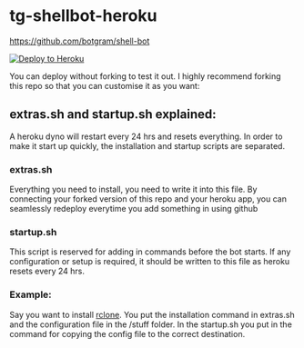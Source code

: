 # tg-shellbot-heroku

https://github.com/botgram/shell-bot

[![Deploy to Heroku](https://www.herokucdn.com/deploy/button.png)](https://heroku.com/deploy?template=https://github.com/cddc22/tgstable/tree/dev)

You can deploy without forking to test it out. I highly recommend forking this repo so that you can customise it as you want:


## extras.sh and startup.sh explained:
A heroku dyno will restart every 24 hrs and resets everything. In order to make it start up quickly, the installation and startup scripts are separated.

### extras.sh
Everything you need to install, you need to write it into this file. By connecting your forked version of this repo and your heroku app, you can seamlessly redeploy everytime you add something in using github

### startup.sh
This script is reserved for adding in commands before the bot starts. If any configuration or setup is required, it should be written to this file as heroku resets every 24 hrs.

### Example:
Say you want to install [rclone](https://rclone.org/install/). You put the installation command in extras.sh and the configuration file in the /stuff folder. In the startup.sh you put in the command for copying the config file to the correct destination.
  
